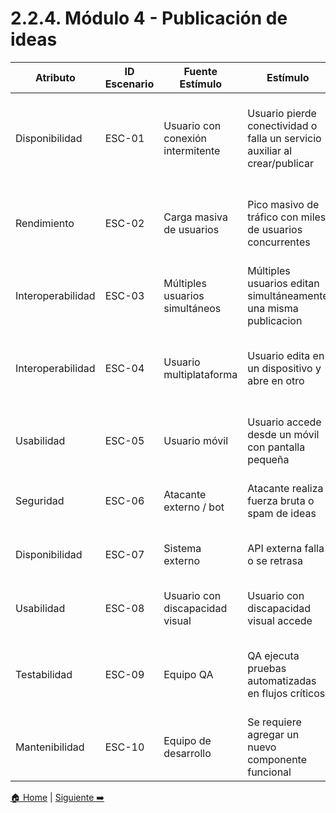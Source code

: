 # 2.2.4. Módulo 4 - Publicación de ideas

| Atributo          | ID Escenario | Fuente Estímulo                   | Estímulo                                                                   | Artefacto                                             | Entorno                                    | Respuesta                                                                         | Medida de Respuesta                                  | Comentario                                                   |
| ----------------- | ------------ | --------------------------------- | -------------------------------------------------------------------------- | ----------------------------------------------------- | ------------------------------------------ | --------------------------------------------------------------------------------- | ---------------------------------------------------- | ------------------------------------------------------------ |
| Disponibilidad    | ESC-01       | Usuario con conexión intermitente | Usuario pierde conectividad o falla un servicio auxiliar al crear/publicar | Módulo de Publicación de Ideas                        | Uso normal con conexión inestable          | El sistema autoguarda y recupera borrador al reconectarse, notificando al usuario | Recuperación en ≤ 5 seg tras reconexión              | Evita pérdida de trabajo, crítico para confianza del usuario |
| Rendimiento       | ESC-02       | Carga masiva de usuarios          | Pico masivo de tráfico con miles de usuarios concurrentes                  | Servidor principal del Módulo de Publicación de Ideas | Evento de alta concurrencia                | El sistema escala horizontalmente manteniendo respuesta aceptable                 | Disponibilidad ≥ 90%                                 | Garantiza confiabilidad en momentos críticos                 |
| Interoperabilidad | ESC-03       | Múltiples usuarios simultáneos    | Múltiples usuarios editan simultáneamente una misma publicacion            | Interfaz gráfica del Módulo de Publicación de Ideas   | Sesión en tiempo real con +20 usuarios     | Cambios sincronizados en tiempo real con resolución de conflictos                 | Propagación de cambios en ≤ 1 seg                    | Clave para la confianza y productividad en colaboración      |
| Interoperabilidad | ESC-04       | Usuario multiplataforma           | Usuario edita en un dispositivo y abre en otro                             | Mecanismo de autenticación de usuarios en el módulo   | Cambio de dispositivo (ej. móvil → laptop) | El sistema sincroniza garantizando consistencia                                   | Actualización en ≤ 2 seg                             | Necesario para experiencia multi-dispositivo fluida          |
| Usabilidad        | ESC-05       | Usuario móvil                     | Usuario accede desde un móvil con pantalla pequeña                         | API de integración del Módulo de Publicación de Ideas | Pantallas < 6”                             | Interfaz responsive sin pérdida de funcionalidades                                | 100% funcionalidades accesibles                      | Fundamental para adopción en cualquier dispositivo           |
| Seguridad         | ESC-06       | Atacante externo / bot            | Atacante realiza fuerza bruta o spam de ideas                              | Servidor de procesamiento de ideas                    | Acceso externo no autorizado               | El sistema bloquea, detecta y registra intentos                                   | Bloqueo ≤ 2 seg, registro en bitácora                | Protege datos y reputación de la plataforma                  |
| Disponibilidad    | ESC-07       | Sistema externo                   | API externa falla o se retrasa                                             | Código fuente del Módulo de Publicación de Ideas      | Dependencia activa de terceros             | El sistema aísla la falla, muestra mensaje y reintenta                            | Reintento ≤ 5 seg, resto de sistema operativo        | Minimiza impacto de fallas externas                          |
| Usabilidad        | ESC-08       | Usuario con discapacidad visual   | Usuario con discapacidad visual accede                                     | Base de datos del Módulo de Publicación de Ideas      | Uso con lectores de pantalla y teclado     | Navegación completa y compatible con estándares                                   | Cumplimiento WCAG 2.1 AA                             | Garantiza inclusión y acceso universal                       |
| Testabilidad      | ESC-09       | Equipo QA                         | QA ejecuta pruebas automatizadas en flujos críticos                        | Entorno de pruebas del Módulo de Publicación de Ideas | Ejecución en ambiente de staging           | Soporta datos simulados, logs completos y trazabilidad                            | Respuesta ≤ 2 seg por caso, 100% cobertura de logs   | Detecta defectos temprano y asegura calidad continua         |
| Mantenibilidad    | ESC-10       | Equipo de desarrollo              | Se requiere agregar un nuevo componente funcional                          | Módulo de Publicación de Ideas                        | Ciclo de evolución del sistema             | Integración de nuevo módulo con bajo impacto                                      | Integración ≤ 3 días, < 5% refactorización existente | Facilita evolución y sostenibilidad                          |


[🏠 Home](../../../README.md) | [Siguiente ➡️](../2.2.5/2.2.5.md)